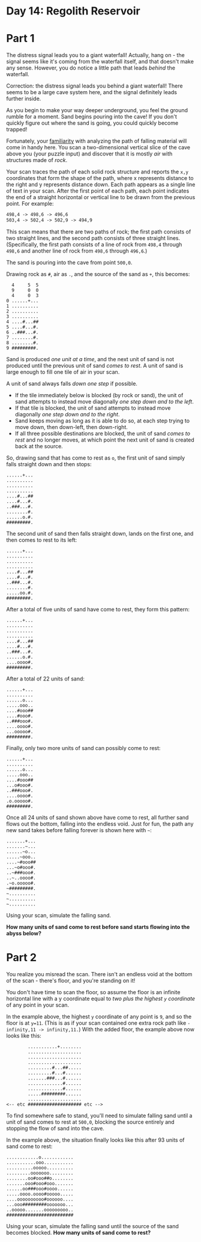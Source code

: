 # Day 14: Regolith Reservoir

# Part 1

The distress signal leads you to a giant waterfall!
Actually, hang on - the signal seems like it's coming from the waterfall
itself, and that doesn't make any sense.
However, you do notice a little path that leads *behind* the waterfall.

Correction: the distress signal leads you behind a giant waterfall!
There seems to be a large cave system here, and the signal definitely leads
further inside.

As you begin to make your way deeper underground, you feel the ground rumble for a moment.
Sand begins pouring into the cave!
If you don't quickly figure out where the sand is going, you could quickly become trapped!

Fortunately, your [familiarity][2018_day17] with analyzing the path of falling
material will come in handy here.
You scan a two-dimensional vertical slice of the cave above you (your puzzle
input) and discover that it is mostly *air* with structures made of *rock*.

Your scan traces the path of each solid rock structure and reports the `x,y`
coordinates that form the shape of the path, where x represents distance to the
right and y represents distance down.
Each path appears as a single line of text in your scan.
After the first point of each path, each point indicates the end of a straight
horizontal or vertical line to be drawn from the previous point.
For example:

```example_input.txt
498,4 -> 498,6 -> 496,6
503,4 -> 502,4 -> 502,9 -> 494,9
```

This scan means that there are two paths of rock; the first path consists of
two straight lines, and the second path consists of three straight lines.
(Specifically, the first path consists of a line of rock from `498,4` through
`498,6` and another line of rock from `498,6` through `496,6`.)

The sand is pouring into the cave from point `500,0`.

Drawing rock as `#`, air as `.`, and the source of the sand as `+`, this becomes:

```
  4     5  5
  9     0  0
  4     0  3
0 ......+...
1 ..........
2 ..........
3 ..........
4 ....#...##
5 ....#...#.
6 ..###...#.
7 ........#.
8 ........#.
9 #########.
```

Sand is produced *one unit at a time*, and the next unit of sand is not
produced until the previous unit of sand *comes to rest*. A unit of sand is
large enough to fill one tile of air in your scan.

A unit of sand always falls *down one step* if possible.
- If the tile immediately below is blocked (by rock or sand), the unit of sand
  attempts to instead move diagonally *one step down and to the left*.
- If that tile is blocked, the unit of sand attempts to instead move diagonally
  *one step down and to the right*.
- Sand keeps moving as long as it is able to do so, at each step trying to move
  down, then down-left, then down-right.
- If all three possible destinations are blocked, the unit of sand *comes to
  rest* and no longer moves, at which point the next unit of sand is created
  back at the source.

So, drawing sand that has come to rest as `o`, the first unit of sand simply
falls straight down and then stops:

```
......+...
..........
..........
..........
....#...##
....#...#.
..###...#.
........#.
......o.#.
#########.
```

The second unit of sand then falls straight down, lands on the first one, and then comes to rest to its left:

```
......+...
..........
..........
..........
....#...##
....#...#.
..###...#.
........#.
.....oo.#.
#########.
```

After a total of five units of sand have come to rest, they form this pattern:

```
......+...
..........
..........
..........
....#...##
....#...#.
..###...#.
......o.#.
....oooo#.
#########.
```

After a total of 22 units of sand:

```
......+...
..........
......o...
.....ooo..
....#ooo##
....#ooo#.
..###ooo#.
....oooo#.
...ooooo#.
#########.
```

Finally, only two more units of sand can possibly come to rest:

```
......+...
..........
......o...
.....ooo..
....#ooo##
...o#ooo#.
..###ooo#.
....oooo#.
.o.ooooo#.
#########.
```

Once all 24 units of sand shown above have come to rest, all further sand flows
out the bottom, falling into the endless void.
Just for fun, the path any new sand takes before falling forever is shown here
with `~`:

```
.......+...
.......~...
......~o...
.....~ooo..
....~#ooo##
...~o#ooo#.
..~###ooo#.
..~..oooo#.
.~o.ooooo#.
~#########.
~..........
~..........
~..........
```

Using your scan, simulate the falling sand.

**How many units of sand come to rest before sand starts flowing into the abyss below?**

# Part 2

You realize you misread the scan.
There isn't an endless void at the bottom of the scan - there's floor, and you're standing on it!

You don't have time to scan the floor, so assume the floor is an infinite
horizontal line with a y coordinate equal to *two plus the highest `y`
coordinate* of any point in your scan.

In the example above, the highest `y` coordinate of any point is `9`, and so
the floor is at `y=11`.
(This is as if your scan contained one extra rock path like `-infinity,11 -> infinity,11.`)
With the added floor, the example above now looks like this:

```
        ...........+........
        ....................
        ....................
        ....................
        .........#...##.....
        .........#...#......
        .......###...#......
        .............#......
        .............#......
        .....#########......
        ....................
<-- etc #################### etc -->
```

To find somewhere safe to stand, you'll need to simulate falling sand until a
unit of sand comes to rest at `500,0`, blocking the source entirely and
stopping the flow of sand into the cave.

In the example above, the situation finally looks like this after 93 units of
sand come to rest:

```
............o............
...........ooo...........
..........ooooo..........
.........ooooooo.........
........oo#ooo##o........
.......ooo#ooo#ooo.......
......oo###ooo#oooo......
.....oooo.oooo#ooooo.....
....oooooooooo#oooooo....
...ooo#########ooooooo...
..ooooo.......ooooooooo..
#########################
```

Using your scan, simulate the falling sand until the source of the sand becomes blocked.
**How many units of sand come to rest?**

[2018_day17]: https://adventofcode.com/2018/day/17
